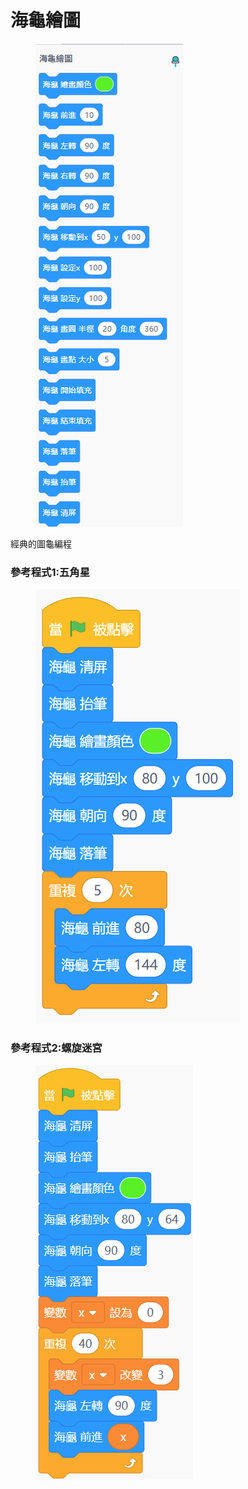 # 海龜繪圖

<figure><img src="../../../.gitbook/assets/image (5) (1).png" alt=""><figcaption></figcaption></figure>

經典的圖龜編程

### 參考程式1:五角星

<figure><img src="../../../.gitbook/assets/image (7).png" alt=""><figcaption></figcaption></figure>

### 參考程式2:螺旋迷宮

<figure><img src="../../../.gitbook/assets/image (8).png" alt=""><figcaption></figcaption></figure>
